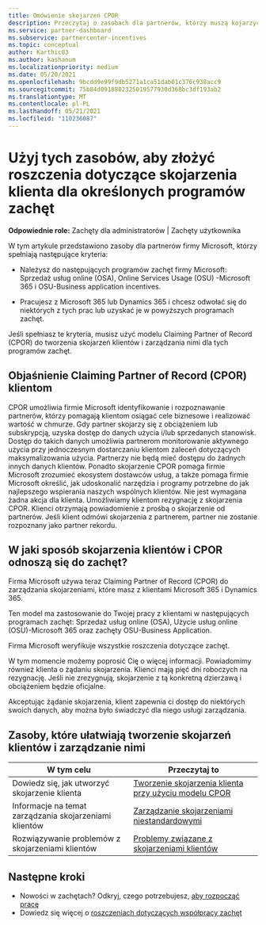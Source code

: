```yaml
---
title: Omówienie skojarzeń CPOR
description: Przeczytaj o zasobach dla partnerów, którzy muszą kojarzyć klientów z konkretnymi programami zachęt za pośrednictwem Claiming Partner of Record (CPOR).
ms.service: partner-dashboard
ms.subservice: partnercenter-incentives
ms.topic: conceptual
author: Karthic83
ms.author: kashanum
ms.localizationpriority: medium
ms.date: 05/20/2021
ms.openlocfilehash: 9bcdd9e99f9db5271a1ca51dab01c376c938acc9
ms.sourcegitcommit: 75b84d0918802325019577930d368bc3df193ab2
ms.translationtype: MT
ms.contentlocale: pl-PL
ms.lasthandoff: 05/21/2021
ms.locfileid: "110236087"
---
```

# <a name="use-these-resources-to-make-customer-association-claims-for-specific-incentives-programs"></a>Użyj tych zasobów, aby złożyć roszczenia dotyczące skojarzenia klienta dla określonych programów zachęt

**Odpowiednie role:** Zachęty dla administratorów | Zachęty użytkownika

W tym artykule przedstawiono zasoby dla partnerów firmy Microsoft, którzy spełniają następujące kryteria:

- Należysz do następujących programów zachęt firmy Microsoft: Sprzedaż usług online (OSA), Online Services Usage (OSU) -Microsoft 365 i OSU-Business application incentives.

- Pracujesz z Microsoft 365 lub Dynamics 365 i chcesz odwołać się do niektórych z tych prac lub uzyskać je w powyższych programach zachęt.

Jeśli spełniasz te kryteria, musisz użyć modelu Claiming Partner of Record (CPOR) do tworzenia skojarzeń klientów i zarządzania nimi dla tych programów zachęt.

## <a name="explaining-claiming-partner-of-record-cpor-to-customers"></a>Objaśnienie Claiming Partner of Record (CPOR) klientom

CPOR umożliwia firmie Microsoft identyfikowanie i rozpoznawanie partnerów, którzy pomagają klientom osiągać cele biznesowe i realizować wartość w chmurze. Gdy partner skojarzy się z obciążeniem lub subskrypcją, uzyska dostęp do danych użycia i/lub sprzedanych stanowisk. Dostęp do takich danych umożliwia partnerom monitorowanie aktywnego użycia przy jednoczesnym dostarczaniu klientom zaleceń dotyczących maksymalizowania użycia. Partnerzy nie będą mieć dostępu do żadnych innych danych klientów. Ponadto skojarzenie CPOR pomaga firmie Microsoft zrozumieć ekosystem dostawców usług, a także pomaga firmie Microsoft określić, jak udoskonalić narzędzia i programy potrzebne do jak najlepszego wspierania naszych wspólnych klientów. Nie jest wymagana żadna akcja dla klienta. Umożliwiamy klientom rezygnację z skojarzenia CPOR. Klienci otrzymają powiadomienie z prośbą o skojarzenie od partnerów. Jeśli klient odmówi skojarzenia z partnerem, partner nie zostanie rozpoznany jako partner rekordu.

## <a name="how-do-customer-associations-and-cpor-relate-to-incentives"></a>W jaki sposób skojarzenia klientów i CPOR odnoszą się do zachęt?

Firma Microsoft używa teraz Claiming Partner of Record (CPOR) do zarządzania skojarzeniami, które masz z klientami Microsoft 365 i Dynamics 365.

Ten model ma zastosowanie do Twojej pracy z klientami w następujących programach zachęt: Sprzedaż usług online (OSA), Użycie usług online (OSU)-Microsoft 365 oraz zachęty OSU-Business Application.

Firma Microsoft weryfikuje wszystkie roszczenia dotyczące zachęt.

W tym momencie możemy poprosić Cię o więcej informacji. Powiadomimy również klienta o żądaniu skojarzenia. Klienci mają pięć dni roboczych na rezygnację. Jeśli nie zrezygnują, skojarzenie z tą konkretną dzierżawą i obciążeniem będzie oficjalne.

Akceptując żądanie skojarzenia, klient zapewnia ci dostęp do niektórych swoich danych, aby można było świadczyć dla niego usługi zarządzania. 

## <a name="resources-to-help-you-create-and-manage-customer-associations"></a>Zasoby, które ułatwiają tworzenie skojarzeń klientów i zarządzanie nimi


|  **W tym celu**  |  **Przeczytaj to**  |
|--------------|-----------|
| Dowiedz się, jak utworzyć skojarzenie klienta  | [Tworzenie skojarzenia klienta przy użyciu modelu CPOR](submit-osa-claim.md)  |
|Informacje na temat zarządzania skojarzeniami klientów  | [Zarządzanie skojarzeniami niestandardowymi](incentives-manage-customer-associations.md)  |
|Rozwiązywanie problemów z skojarzeniami klientów  | [Problemy związane z skojarzeniami klientów](incentives-customer-association-issues.md)  |

## <a name="next-steps"></a>Następne kroki

- Nowości w zachętach? Odkryj, czego potrzebujesz, [aby rozpocząć pracę](incentives-get-started-intro.md)
- Dowiedz się więcej o [roszczeniach dotyczących współpracy zachęt](claims-overview.md)
